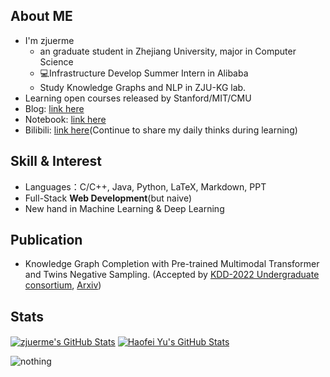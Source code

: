 

## About ME

- I'm zjuerme
  -  an graduate student in Zhejiang University, major in Computer Science
  - 💻Infrastructure Develop Summer Intern in Alibaba
  - Study Knowledge Graphs and NLP in ZJU-KG lab.
- Learning open courses released by Stanford/MIT/CMU
- Blog: [link here](https://zjuerme.github.io/)
- Notebook: [link here](https://zjuerme.github.io/My-CS-Notebook/)
- Bilibili: [link here](https://space.bilibili.com/108167420)(Continue to share my daily thinks during learning)

## Skill & Interest

- Languages：C/C++, Java, Python, LaTeX, Markdown, PPT
- Full-Stack **Web Development**(but naive)
- New hand in Machine Learning & Deep Learning

## Publication
- Knowledge Graph Completion with Pre-trained Multimodal Transformer and Twins Negative Sampling. (Accepted by [KDD-2022 Undergraduate consortium](https://kdd.org/kdd2022/), [Arxiv](https://arxiv.org/abs/2209.07084))

## Stats

<a href="https://github.com/zjuerme/zjuerme">
  <img align="center" src="https://github-readme-stats.vercel.app/api/top-langs/?username=zjuerme&langs_count=10&layout=compact&exclude_repo=zjuerme.github.io,g22_learning_in_zju" alt="zjuerme's GitHub Stats" /></a>

<a href="https://github.com/zjuerme">
  <img align="center" src="https://github-readme-stats.vercel.app/api?username=zjuerme&show_icons=true&line_height=27&count_private=true&title_color=6aa6f8" alt="Haofei Yu's GitHub Stats" /></a>

![nothing](https://visitor-badge.laobi.icu/badge?page_id=zjuerme)
